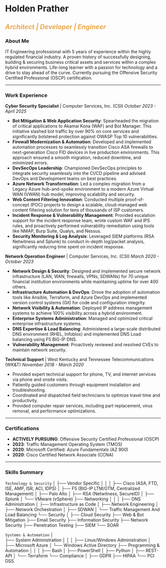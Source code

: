 # Holden Prather

<span style="color: #eba74e">_Architect | Developer | Engineer_</span>
---

### About Me

IT Engineering professional with 5 years of experience within the highly regulated financial industry.  A proven history of successfully designing, building & securing business critical assets and services within a complex hybrid environments.  Life-long learner with a passion for technology and a drive to stay ahead of the curve.  Currently pursuing the Offensive Security Certified Professional (OSCP) certification. 

---

### Work Experience

**Cyber Security Specialist** | Computer Services, Inc. (CSI)
_October 2023 - April 2025_

* **Bot Mitigation & Web Application Security**: Spearheaded the migration of critical applications to Akamai Kona (WAF) and Bot Manager.  This initiative slashed bot traffic by over 90% on core services and significantly bolstered protection against OWASP Top 10 vulnerabilities. 
* **Firewall Modernization & Automation**: Developed and implemented automation processes to seamlessly transition Cisco ASA firewalls to next-generation Cisco FID devices in live production environments.  This approach ensured a smooth migration, reduced downtime, and minimized errors. 
* **DevSecOps Leadership**: Championed DevSecOps principles to integrate security seamlessly into the CI/CD pipeline  and advised DevOps and Development teams on best practices. 
* **Azure Network Transformation**: Led a complex migration from a Legacy Azure hub-and-spoke environment to a modern Azure Virtual WAN (VWAN) hub model, improving scalability and security. 
* **Web Content Filtering Innovation**: Conducted multiple proof-of-concept (POC) projects to design a scalable, cloud-managed web content filtering solution for tens of thousands of ISP customers. 
* **Incident Response & Vulnerability Management**: Provided escalation support for the incident response team, wrote custom WAF and IPS rules, and proactively performed vulnerability remediation using tools like NMAP, Burp Suite, Qualys, and Nessus. 
* **Security Monitoring & Log Analysis**: Leveraged SIEM platforms (RSA Netwitness and Splunk) to conduct in-depth log/packet analysis, significantly reducing time spent on incident response. 

**Network Operation Engineer** | Computer Services, Inc. (CSI)
_March 2020 - October 2023_ 

* **Network Design & Security**: Designed and implemented secure network infrastructure (LAN, WAN, firewalls, VPNs, SDWANs) for 70 unique financial institution environments while maintaining uptime for over 400 others. 
* **Infrastructure Automation & DevOps**: Drove the adoption of automation tools like Ansible, Terraform, and Azure DevOps  and implemented version control systems (Git) for code and configuration integrity. 
* **Network Visibility & Automation**: Deployed IP address management systems to achieve 100% visibility across a hybrid environment. 
* **Enterprise Systems Administration**: Managed and optimized critical enterprise infrastructure systems. 
* **DNS Expertise & Load Balancing**: Administered a large-scale distributed DNS environment (RHEL, Infoblox) and implemented DNS Load balancing using F5 BIG-IP DNS. 
* **Vulnerability Management**: Proactively reviewed and resolved CVEs to maintain network security. 

**Technical Support** | West Kentucky and Tennessee Telecommunications (WK&T)
_November 2018 - March 2020_ 

* Provided expert technical support for phone, TV, and internet services via phone and onsite visits. 
* Patiently guided customers through equipment installation and troubleshooting. 
* Coordinated and dispatched field technicians to optimize travel time and productivity. 
* Provided computer repair services, including part replacement, virus removal, and performance optimizations. 

---

### Certifications

* **ACTIVELY PURSUING**: Offensive Security Certified Professional (OSCP) 
* **2023**: Traffic Management Operating System (TMOS) 
* **2020**: Microsoft Certified: Azure Fundamentals (AZ 900)
* **2020**: Cisco Certified Network Associate (CCNA) 

---

### Skills Summary

`Technology & Security`
│
├── Vendor Specific
│   │
│   ├── Cisco (ASA, FTD, ISE, AMP, ISR, ACI, IDPS)
│   ├── F5 (BIG-IP LTM/GTM, Centralized Management)
│   ├── Palo Alto
│   ├── RSA (Netwitness, SecureID)
│   ├── Splunk
│   └── VMware (vSphere)
├── Networking
│   │
│   ├── DNS Administration
│   ├── Infrastructure as Code
│   ├── Network Engineering
│   ├── Network Orchestration
│   ├── SDWAN
│   └── Traffic Management And Load Balancing 
└── Security
    │
    ├── Cloud Security
    ├── Web & Bot Mitigation
    ├── Email Security
    ├── Information Security
    ├── Network Security
    ├── Penetration Testing
    ├── SIEM
    └── SOAR

`Systems & Automation`
│   
├── System Administration
│   │
│   ├── Linux/Windows Administration 
│   ├── Microsoft Azure
│   └── Windows Active Directory
├── Programming & Automation
│   │
│   ├── Bash 
│   ├── PowerShell 
│   ├── Python 
│   ├── REST-API 
│   └── Terraform 
└── Compliance
    │
    ├── GDPR
    ├── HIPAA
    └── PCI DSS